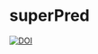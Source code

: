 # superPred
[![DOI](https://zenodo.org/badge/668988749.svg)](https://zenodo.org/badge/latestdoi/668988749)
